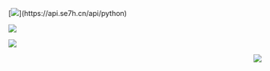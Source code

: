 <!--- https://git.io/typing-svg --->
<!--- https://lvlifeng.herokuapp.com --->
[![](https://readme-typing-svg.demolab.com?font=ShadowsIntoLight&size=13&pause=1000&color=F78F24&width=435&lines=%F0%9F%91%8B+it+is+Okey.)](https://api.se7h.cn/api/python)

<!--- https://github.com/anuraghazra/github-readme-stats  --->
[![](https://github.niyoubinga.cn/api?username=itisokey&count_private=true&show_icons=true&theme=graywhite&hide_border=true&hide=stars&hide_title=true&line_height=21&text_color=000&icon_color=000&bg_color=0,ea6161,ffc64d,fffc4d,FFD700&theme=graywhite)](https://api.se7h.cn/api/python)
  

<!--- https://github.com/anuraghazra/github-readme-stats  --->
[![](https://github-readme-stats.vercel.app/api/top-langs/?username=itisokey&layout=compact&count_private=true&hide_title=true&line_height=21&text_color=000&icon_color=000&bg_color=0,ea6161,ffc64d,fffc4d,FFD700&theme=graywhite)](https://api.se7h.cn/api/python)





<div align="right">
<img src=https://komarev.com/ghpvc/?username=Lv-Lifeng&color=orange&style=flat&label=PV />
</div>



<!---
Lv-lifeng/Lv-lifeng is a ✨ special ✨ repository because its `README.md` (this file) appears on your GitHub profile.
You can click the Preview link to take a look at your changes.
--->
